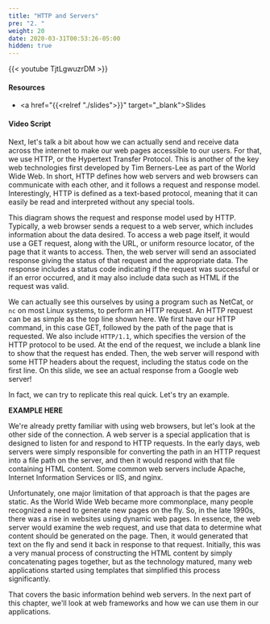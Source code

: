 ```yaml
---
title: "HTTP and Servers"
pre: "2. "
weight: 20
date: 2020-03-31T00:53:26-05:00
hidden: true
---
```


{{< youtube TjtLgwuzrDM >}}

#### Resources

* <a href="{{<relref "./slides">}}" target="_blank">Slides</a>

#### Video Script

Next, let's talk a bit about how we can actually send and receive data across the internet to make our web pages accessible to our users. For that, we use HTTP, or the Hypertext Transfer Protocol. This is another of the key web technologies first developed by Tim Berners-Lee as part of the World Wide Web. In short, HTTP defines how web servers and web browsers can communicate with each other, and it follows a request and response model. Interestingly, HTTP is defined as a text-based protocol, meaning that it can easily be read and interpreted without any special tools. 

This diagram shows the request and response model used by HTTP. Typically, a web browser sends a request to a web server, which includes information about the data desired. To access a web page itself, it would use a GET request, along with the URL, or uniform resource locator, of the page that it wants to access. Then, the web server will send an associated response giving the status of that request and the appropriate data. The response includes a status code indicating if the request was successful or if an error occurred, and it may also include data such as HTML if the request was valid. 

We can actually see this ourselves by using a program such as NetCat, or `nc` on most Linux systems, to perform an HTTP request. An HTTP request can be as simple as the top line shown here. We first have our HTTP command, in this case GET, followed by the path of the page that is requested. We also include `HTTP/1.1`, which specifies the version of the HTTP protocol to be used. At the end of the request, we include a blank line to show that the request has ended. Then, the web server will respond with some HTTP headers about the request, including the status code on the first line. On this slide, we see an actual response from a Google web server!

In fact, we can try to replicate this real quick. Let's try an example. 

**EXAMPLE HERE**

We're already pretty familiar with using web browsers, but let's look at the other side of the connection. A web server is a special application that is designed to listen for and respond to HTTP requests. In the early days, web servers were simply responsible for converting the path in an HTTP request into a file path on the server, and then it would respond with that file containing HTML content. Some common web servers include Apache, Internet Information Services or IIS, and nginx.

Unfortunately, one major limitation of that approach is that the pages are static. As the World Wide Web became more commonplace, many people recognized a need to generate new pages on the fly. So, in the late 1990s, there was a rise in websites using dynamic web pages. In essence, the web server would examine the web request, and use that data to determine what content should be generated on the page. Then, it would generated that text on the fly and send it back in response to that request. Initially, this was a very manual process of constructing the HTML content by simply concatenating pages together, but as the technology matured, many web applications started using templates that simplified this process significantly. 

That covers the basic information behind web servers. In the next part of this chapter, we'll look at web frameworks and how we can use them in our applications.


